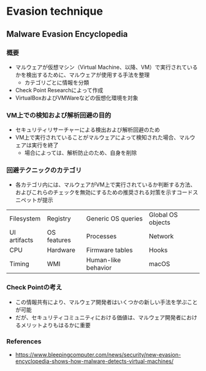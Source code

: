 # Evasion technique

## Malware Evasion Encyclopedia

### 概要

* マルウェアが仮想マシン（Virtual Machine、以降、VM）で実行されているかを検出するために、マルウェアが使用する手法を整理
  * カテゴリごとに情報を分類
* Check Point Researchによって作成
* VirtualBoxおよびVMWareなどの仮想化環境を対象

### VM上での検知および解析回避の目的

* セキュリティリサーチャーによる検出および解析回避のため
* VM上で実行されていることがマルウェアによって検知された場合、マルウェアは実行を終了
  * 場合によっては、解析防止のため、自身を削除

### 回避テクニックのカテゴリ

* 各カテゴリ内には、マルウェアがVM上で実行されているか判断する方法、およびこれらのチェックを無効にするための推奨される対策を示すコードスニペットが提示

<table>
  <tr>
    <td>Filesystem</td>
    <td>Registry</td>
    <td>Generic OS queries</td>
    <td>Global OS objects</td>
  </tr>
  <tr>
    <td>UI artifacts</td>
    <td>OS features</td>
    <td>Processes</td>
    <td>Network</td>
  </tr>
  <tr>
    <td>CPU</td>
    <td>Hardware</td>
    <td>Firmware tables</td>
    <td>Hooks</td>
  </tr>
  <tr>
    <td>Timing</td>
    <td>WMI</td>
    <td>Human-like behavior</td>
    <td>macOS</td>
  </tr>
</table>

### Check Pointの考え

* この情報共有により、マルウェア開発者はいくつかの新しい手法を学ぶことが可能
* だが、セキュリティコミュニティにおける価値は、マルウェア開発者におけるメリットよりもはるかに重要

### References

* https://www.bleepingcomputer.com/news/security/new-evasion-encyclopedia-shows-how-malware-detects-virtual-machines/

